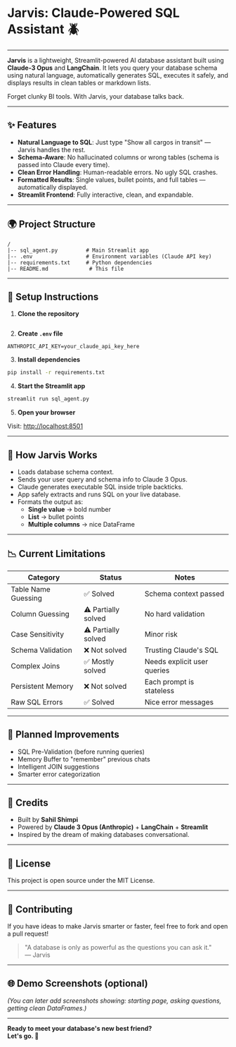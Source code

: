 # Jarvis: Claude-Powered SQL Assistant 🪲

---

**Jarvis** is a lightweight, Streamlit-powered AI database assistant built using **Claude-3 Opus** and **LangChain**. It lets you query your database schema using natural language, automatically generates SQL, executes it safely, and displays results in clean tables or markdown lists.

Forget clunky BI tools. With Jarvis, your database talks back.

---

## ✨ Features

- **Natural Language to SQL**: Just type "Show all cargos in transit" — Jarvis handles the rest.
- **Schema-Aware**: No hallucinated columns or wrong tables (schema is passed into Claude every time).
- **Clean Error Handling**: Human-readable errors. No ugly SQL crashes.
- **Formatted Results**: Single values, bullet points, and full tables — automatically displayed.
- **Streamlit Frontend**: Fully interactive, clean, and expandable.

---

## 🌍 Project Structure

```
/
|-- sql_agent.py         # Main Streamlit app
|-- .env                 # Environment variables (Claude API key)
|-- requirements.txt     # Python dependencies
|-- README.md             # This file
```

---

## 🚀 Setup Instructions

1. **Clone the repository**

```[bash](https://github.com/Sahil-Shimpi/sql_assistant.git)
```

2. **Create ****`.env`**** file**

```
ANTHROPIC_API_KEY=your_claude_api_key_here
```

3. **Install dependencies**

```bash
pip install -r requirements.txt
```

4. **Start the Streamlit app**

```bash
streamlit run sql_agent.py
```

5. **Open your browser**

Visit: [http://localhost:8501](http://localhost:8501)

---

## 🤖 How Jarvis Works

- Loads database schema context.
- Sends your user query and schema info to Claude 3 Opus.
- Claude generates executable SQL inside triple backticks.
- App safely extracts and runs SQL on your live database.
- Formats the output as:
  - **Single value** → bold number
  - **List** → bullet points
  - **Multiple columns** → nice DataFrame

---

## 📉 Current Limitations

| Category            | Status              | Notes                       |
| ------------------- | ------------------- | --------------------------- |
| Table Name Guessing | ✅ Solved            | Schema context passed       |
| Column Guessing     | ⚠️ Partially solved | No hard validation          |
| Case Sensitivity    | ⚠️ Partially solved | Minor risk                  |
| Schema Validation   | ❌ Not solved        | Trusting Claude's SQL       |
| Complex Joins       | ✅ Mostly solved     | Needs explicit user queries |
| Persistent Memory   | ❌ Not solved        | Each prompt is stateless    |
| Raw SQL Errors      | ✅ Solved            | Nice error messages         |

---

## 🚧 Planned Improvements

- SQL Pre-Validation (before running queries)
- Memory Buffer to "remember" previous chats
- Intelligent JOIN suggestions
- Smarter error categorization

---

## 🌟 Credits

- Built by **Sahil Shimpi**
- Powered by **Claude 3 Opus (Anthropic)** + **LangChain** + **Streamlit**
- Inspired by the dream of making databases conversational.

---

## 🚀 License

This project is open source under the MIT License.

---

## 🚀 Contributing

If you have ideas to make Jarvis smarter or faster, feel free to fork and open a pull request!

> "A database is only as powerful as the questions you can ask it."\
> — Jarvis

---

## 🌐 Demo Screenshots (optional)

*(You can later add screenshots showing: starting page, asking questions, getting clean DataFrames.)*

---

**Ready to meet your database's new best friend?**\
**Let's go. 🚀**

